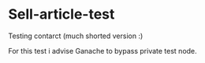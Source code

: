 # Sell-article-test
Testing contarct (much shorted version :)

For this test i advise Ganache to bypass private test node.
